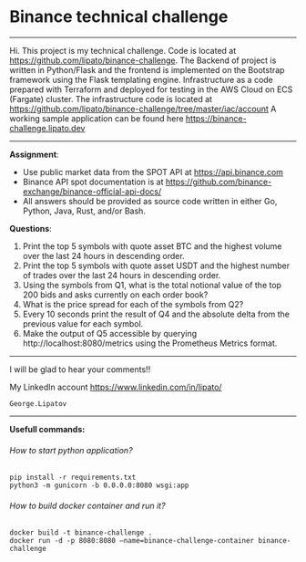 # Binance technical challenge

---

Hi. This project is my technical challenge. Code is located at https://github.com/lipato/binance-challenge.
The Backend of project is written in Python/Flask and the frontend is implemented on the Bootstrap framework using the Flask templating engine.
Infrastructure as a code prepared with Terraform and deployed for testing in the AWS Cloud on ECS (Fargate) cluster.
The infrastructure code is located at https://github.com/lipato/binance-challenge/tree/master/iac/account 
A working sample application can be found here https://binance-challenge.lipato.dev

---
**Assignment**:
- Use public market data from the SPOT API at https://api.binance.com
- Binance API spot documentation is at https://github.com/binance-exchange/binance-official-api-docs/
- All answers should be provided as source code written in either Go, Python, Java, Rust, and/or Bash.

**Questions**:
1. Print the top 5 symbols with quote asset BTC and the highest volume over the last 24 hours in descending order.
2. Print the top 5 symbols with quote asset USDT and the highest number of trades over the last 24 hours in descending order.
3. Using the symbols from Q1, what is the total notional value of the top 200 bids and asks currently on each order book?
4. What is the price spread for each of the symbols from Q2?
5. Every 10 seconds print the result of Q4 and the absolute delta from the previous value for each symbol.
6. Make the output of Q5 accessible by querying http://localhost:8080/metrics using the Prometheus Metrics format.


---

I will be glad to hear your comments!!

My LinkedIn account https://www.linkedin.com/in/lipato/

```hcl
George.Lipatov
```
---
**Usefull commands:**

###### _How to start python application?_
```hcl
pip install -r requirements.txt
python3 -m gunicorn -b 0.0.0.0:8080 wsgi:app
```

###### _How to build docker container and run it?_
```hcl
docker build -t binance-challenge .
docker run -d -p 8080:8080 —name=binance-challenge-container binance-challenge
```